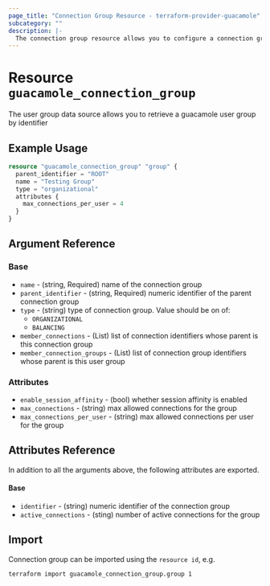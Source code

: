 ```yaml
---
page_title: "Connection Group Resource - terraform-provider-guacamole"
subcategory: ""
description: |-
  The connection group resource allows you to configure a connection group
---
```


# Resource `guacamole_connection_group`

The user group data source allows you to retrieve a guacamole user group by identifier

## Example Usage

```terraform
resource "guacamole_connection_group" "group" {
  parent_identifier = "ROOT"
  name = "Testing Group"
  type = "organizational"
  attributes {
    max_connections_per_user = 4
  }
}
```

## Argument Reference

### Base

- `name` -  (string, Required) name of the connection group
- `parent_identifier` -  (string, Required) numeric identifier of the parent connection group
- `type` -  (string) type of connection group.  Value should be on of:
  - `ORGANIZATIONAL`
  - `BALANCING`
- `member_connections` - (List) list of connection identifiers whose parent is this connection group
- `member_connection_groups` - (List) list of connection group identifiers whose parent is this user group

### Attributes

- `enable_session_affinity` - (bool) whether session affinity is enabled
- `max_connections` - (string) max allowed connections for the group
- `max_connections_per_user` - (string) max allowed connections per user for the group

## Attributes Reference

In addition to all the arguments above, the following attributes are exported.

#### Base
- `identifier` -  (string) numeric identifier of the connection group
- `active_connections` - (sting) number of active connections for the group

## Import

Connection group can be imported using the `resource id`, e.g.

```shell
terraform import guacamole_connection_group.group 1
```
